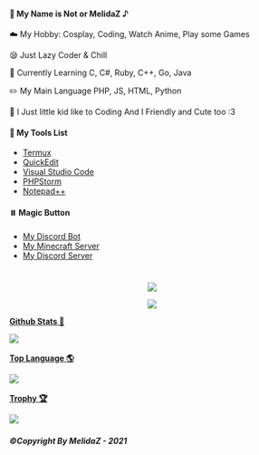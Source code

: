 <h4><b>🥫 My Name is Not or MelidaZ ♪</b></h4>
<p>☁️ My Hobby: Cosplay, Coding, Watch Anime, Play some Games</p>
<p>😪 Just Lazy Coder & Chill</p>
<p>📒 Currently Learning C, C#, Ruby, C++, Go, Java</p>
<p>✏️ My Main Language PHP, JS, HTML, Python</p>
<p>🐥 I Just little kid like to Coding And I Friendly and Cute too :3</p>
<h4><b>🔧 My Tools List</b></h4>

- [Termux](https://termux.com)
- [QuickEdit](https://quickedit.en.uptodown.com/android)
- [Visual Studio Code](https://code.visualstudio.com)
- [PHPStorm](https://www.jetbrains.com/phpstorm)
- [Notepad++](https://notepad-plus-plus.org/downloads)

<h4><b>⏸️ Magic Button</b></h4>

- [My Discord Bot](https://ayakabot.ml)
- [My Minecraft Server](https://complexitymc.tk)
- [My Discord Server](https://discord.dripsquad.ga/index)
<h1></h1>

<p align="center">
 <a href="https://top.gg/bot/706144670807228568">
 <img src="https://top.gg/api/widget/status/706144670807228568.svg"/>
 </a>
 <br>
<p align="center">
 <a href="#">
 <img src="https://komarev.com/ghpvc/?username=MelidaZ&label=PROFILE+VIEWS"/>
 </a>
 <br>
<p align="center">
    <a href="#">
    <p><b>Github Stats 🎲<b></p>
    <img src="https://github-readme-stats.vercel.app/api?username=MelidaZ&include_all_commits=true&count_private=true&theme=react&show_icons=true&hide_border=true&title_color=2c98ff&icon_color=2c98ff&bg_color=0d1117"/>
  </a>
  <br>
<p align="center">
    <a href="#">
    <p><b>Top Language 🌎<b></p>
    <img src="https://github-readme-stats.vercel.app/api/top-langs/?username=MelidaZ&layout=compact&theme=react&show_icons=true&hide_border=true&title_color=2c98ff&icon_color=2c98ff&bg_color=0d1117"/>
  </a>
  <br>
<p align="center">
    <a href="#">
    <p><b>Trophy 🏆<b></p>
    <img src="https://github-profile-trophy.vercel.app/?username=MelidaZ&theme=discord"/>
  </a>
  <br>

<h6><b>©Copyright By MelidaZ - 2021</b></h6>
